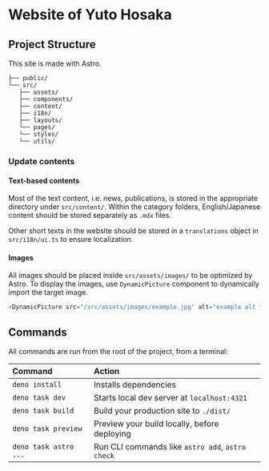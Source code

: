 # Website of Yuto Hosaka

## Project Structure

This site is made with Astro.

```text
├── public/
└── src/
   ├── assets/
   ├── components/
   ├── content/
   ├── i18n/
   ├── layouts/
   └── pages/
   └── styles/
   └── utils/
```

### Update contents

#### Text-based contents

Most of the text content, i.e. news, publications, is stored in the appropriate
directory under `src/content/`. Within the category folders, English/Japanese
content should be stored separately as `.mdx` files.

Other short texts in the website should be stored in a `translations` object in
`src/i18n/ui.ts` to ensure localization.

#### Images

All images should be placed inside `src/assets/images/` to be optimized by
Astro. To display the images, use `DynamicPicture` component to dynamically
import the target image.

```typescript jsx
<DynamicPicture src="/src/assets/images/example.jpg" alt="example alt text" />;
```

## Commands

All commands are run from the root of the project, from a terminal:

| Command               | Action                                           |
| :-------------------- | :----------------------------------------------- |
| `deno install`        | Installs dependencies                            |
| `deno task dev`       | Starts local dev server at `localhost:4321`      |
| `deno task build`     | Build your production site to `./dist/`          |
| `deno task preview`   | Preview your build locally, before deploying     |
| `deno task astro ...` | Run CLI commands like `astro add`, `astro check` |
